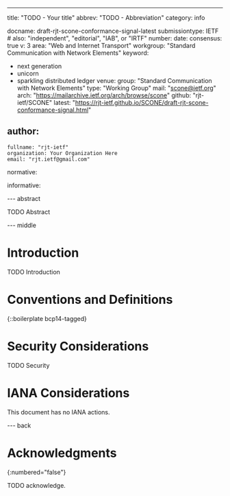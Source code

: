 ---
title: "TODO - Your title"
abbrev: "TODO - Abbreviation"
category: info

docname: draft-rjt-scone-conformance-signal-latest
submissiontype: IETF  # also: "independent", "editorial", "IAB", or "IRTF"
number:
date:
consensus: true
v: 3
area: "Web and Internet Transport"
workgroup: "Standard Communication with Network Elements"
keyword:
 - next generation
 - unicorn
 - sparkling distributed ledger
venue:
  group: "Standard Communication with Network Elements"
  type: "Working Group"
  mail: "scone@ietf.org"
  arch: "https://mailarchive.ietf.org/arch/browse/scone"
  github: "rjt-ietf/SCONE"
  latest: "https://rjt-ietf.github.io/SCONE/draft-rjt-scone-conformance-signal.html"

author:
 -
    fullname: "rjt-ietf"
    organization: Your Organization Here
    email: "rjt.ietf@gmail.com"

normative:

informative:


--- abstract

TODO Abstract


--- middle

# Introduction

TODO Introduction


# Conventions and Definitions

{::boilerplate bcp14-tagged}


# Security Considerations

TODO Security


# IANA Considerations

This document has no IANA actions.


--- back

# Acknowledgments
{:numbered="false"}

TODO acknowledge.

